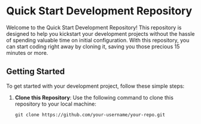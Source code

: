 # Quick Start Development Repository

Welcome to the Quick Start Development Repository! This repository is designed to help you kickstart your development projects without the hassle of spending valuable time on initial configuration. With this repository, you can start coding right away by cloning it, saving you those precious 15 minutes or more.

## Getting Started

To get started with your development project, follow these simple steps:

1. **Clone this Repository**: Use the following command to clone this repository to your local machine:

   ```shell
   git clone https://github.com/your-username/your-repo.git

